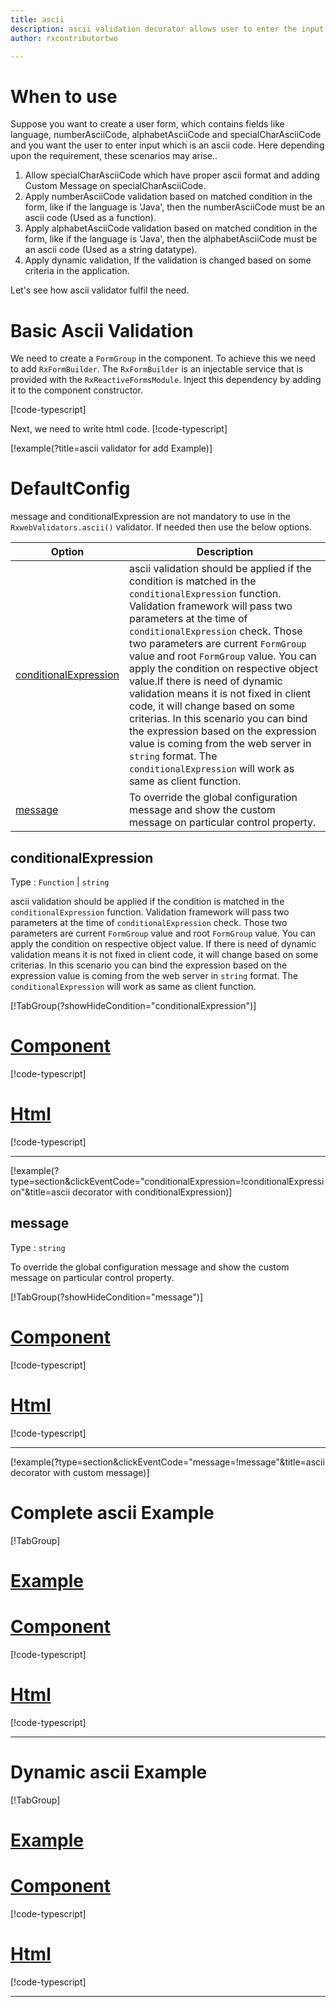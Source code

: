 ```yaml
---
title: ascii
description: ascii validation decorator allows user to enter the input which is in the proper ascii format.
author: rxcontributortwo

---
```

# When to use
Suppose you want to create a user form, which contains fields like language, numberAsciiCode, alphabetAsciiCode and specialCharAsciiCode and you want the user to enter input which is an ascii code. Here depending upon the requirement, these scenarios may arise..

1. Allow specialCharAsciiCode which have proper ascii format and adding Custom Message on specialCharAsciiCode.
2. Apply numberAsciiCode validation based on matched condition in the form, like if the language is 'Java', then the numberAsciiCode must be an ascii code (Used as a function).
3. Apply alphabetAsciiCode validation based on matched condition in the form, like if the language is 'Java', then the alphabetAsciiCode must be an ascii code (Used as a string datatype).
4. Apply dynamic validation, If the validation is changed based on some criteria in the application.

Let's see how ascii validator fulfil the need.

# Basic Ascii Validation

We need to create a `FormGroup` in the component. To achieve this we need to add `RxFormBuilder`. The `RxFormBuilder` is an injectable service that is provided with the `RxReactiveFormsModule`. Inject this dependency by adding it to the component constructor.

[!code-typescript[](\assets\examples\reactive-form-validators\validators\ascii\add\ascii-add.component.ts?type=section)]

Next, we need to write html code.
[!code-typescript[](\assets\examples\reactive-form-validators\validators\ascii\add\ascii-add.component.html?type=section)]

[!example(?title=ascii validator for add Example)]
<app-ascii-add-validator></app-ascii-add-validator>

# DefaultConfig
message and conditionalExpression are not mandatory to use in the `RxwebValidators.ascii()` validator. If needed then use the below options.

|Option | Description |
|--- | ---- |
|[conditionalExpression](#conditionalExpression) | ascii validation should be applied if the condition is matched in the `conditionalExpression` function. Validation framework will pass two parameters at the time of `conditionalExpression` check. Those two parameters are current `FormGroup` value and root `FormGroup` value. You can apply the condition on respective object value.If there is need of dynamic validation means it is not fixed in client code, it will change based on some criterias. In this scenario you can bind the expression based on the expression value is coming from the web server in `string` format. The `conditionalExpression` will work as same as client function. |
|[message](#message) | To override the global configuration message and show the custom message on particular control property. |

## conditionalExpression 
Type :  `Function`  |  `string` 

ascii validation should be applied if the condition is matched in the `conditionalExpression` function. Validation framework will pass two parameters at the time of `conditionalExpression` check. Those two parameters are current `FormGroup` value and root `FormGroup` value. You can apply the condition on respective object value.
If there is need of dynamic validation means it is not fixed in client code, it will change based on some criterias. In this scenario you can bind the expression based on the expression value is coming from the web server in `string` format. The `conditionalExpression` will work as same as client function.

[!TabGroup(?showHideCondition="conditionalExpression")]
# [Component](#tab\conditionalExpressionComponent)
[!code-typescript[](\assets\examples\reactive-form-validators\validators\ascii\conditionalExpression\ascii-conditional-expressions.component.ts)]
# [Html](#tab\conditionalExpressionHtml)
[!code-typescript[](\assets\examples\reactive-form-validators\validators\ascii\conditionalExpression\ascii-conditional-expressions.component.html)]
***

[!example(?type=section&clickEventCode="conditionalExpression=!conditionalExpression"&title=ascii decorator with conditionalExpression)]
<app-ascii-conditionalExpression-validator></app-ascii-conditionalExpression-validator>

## message 
Type :  `string` 

To override the global configuration message and show the custom message on particular control property.

[!TabGroup(?showHideCondition="message")]
# [Component](#tab\messageComponent)
[!code-typescript[](\assets\examples\reactive-form-validators\validators\ascii\message\ascii-message.component.ts)]
# [Html](#tab\messageHtml)
[!code-typescript[](\assets\examples\reactive-form-validators\validators\ascii\message\ascii-message.component.html)]
***

[!example(?type=section&clickEventCode="message=!message"&title=ascii decorator with custom message)]
<app-ascii-message-validator></app-ascii-message-validator>

# Complete ascii Example
[!TabGroup]
# [Example](#tab\completeexample)
<app-ascii-complete-validator></app-ascii-complete-validator>
# [Component](#tab\completecomponent)
[!code-typescript[](\assets\examples\reactive-form-validators\validators\ascii\complete\ascii-complete.component.ts)]
# [Html](#tab\completehtml)
[!code-typescript[](\assets\examples\reactive-form-validators\validators\ascii\complete\ascii-complete.component.html)]
***

# Dynamic ascii Example
[!TabGroup]
# [Example](#tab\dynamicexample)
<app-ascii-dynamic-validator></app-ascii-dynamic-validator>
# [Component](#tab\dynamiccomponent)
[!code-typescript[](\assets\examples\reactive-form-validators\validators\ascii\dynamic\ascii-dynamic.component.ts)]
# [Html](#tab\dynamichtml)
[!code-typescript[](\assets\examples\reactive-form-validators\validators\ascii\dynamic\ascii-dynamic.component.html)]
***
